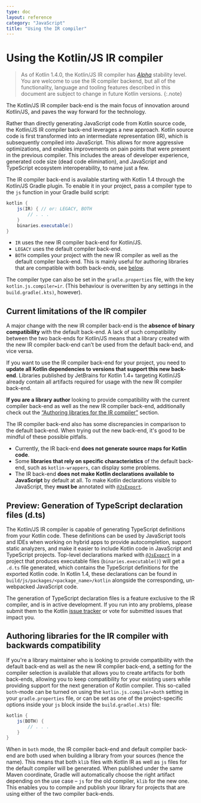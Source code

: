 ```yaml
---
type: doc
layout: reference
category: "JavaScript"
title: "Using the IR compiler"
---
```

# Using the Kotlin/JS IR compiler

> As of Kotlin 1.4.0, the Kotlin/JS IR compiler has _[Alpha](evolution/components-stability.html)_ stability level. You are welcome to use the IR compiler backend, but all of the functionality, language and tooling features described in this document are subject to change in future Kotlin versions.
{:.note}

The Kotlin/JS IR compiler back-end is the main focus of innovation around Kotlin/JS, and paves the way forward for the technology. 

Rather than directly generating JavaScript code from Kotlin source code, the Kotlin/JS IR compiler back-end leverages a new approach. Kotlin source code is first transformed into an intermediate representation (IR), which is subsequently compiled into JavaScript. This allows for more aggressive optimizations, and enables improvements on pain points that were present in the previous compiler. This includes the areas of developer experience, generated code size (dead code elimination), and JavaScript and TypeScript ecosystem interoperability, to name just a few.

The IR compiler back-end is available starting with Kotlin 1.4 through the Kotlin/JS Gradle plugin. To enable it in your project, pass a compiler type to the `js` function in your Gradle build script:

<!--suppress ALL -->
<div class="sample" markdown="1" mode="groovy" theme="idea">

```groovy
kotlin {
    js(IR) { // or: LEGACY, BOTH
        // . . .
    }
    binaries.executable()
}
```

</div>

- `IR` uses the new IR compiler back-end for Kotlin/JS.
- `LEGACY` uses the default compiler back-end.
- `BOTH` compiles your project with the new IR compiler as well as the default compiler back-end. This is mainly useful for authoring libraries that are compatible with both back-ends, see [below](#authoring-libraries-for-the-ir-compiler-with-backwards-compatibility).

The compiler type can also be set in the `gradle.properties` file, with the key `kotlin.js.compiler=ir`. (This behaviour is overwritten by any settings in the `build.gradle(.kts)`, however).

## Current limitations of the IR compiler

A major change with the new IR compiler back-end is the **absence of binary compatibility** with the default back-end. A lack of such compatibility between the two back-ends for Kotlin/JS means that a library created with the new IR compiler back-end can’t be used from the default back-end, and vice versa.

If you want to use the IR compiler back-end for your project, you need to **update all Kotlin dependencies to versions that support this new back-end**. Libraries published by JetBrains for Kotlin 1.4+ targeting Kotlin/JS already contain all artifacts required for usage with the new IR compiler back-end.

**If you are a library author** looking to provide compatibility with the current compiler back-end as well as the new IR compiler back-end, additionally check out the [“Authoring libraries for the IR compiler”](#authoring-libraries-for-the-ir-compiler-with-backwards-compatibility) section.

The IR compiler back-end also has some discrepancies in comparison to the default back-end. When trying out the new back-end, it's good to be mindful of these possible pitfalls.
- Currently, the IR back-end **does not generate source maps for Kotlin code**.
- Some **libraries that rely on specific characteristics** of the default back-end, such as `kotlin-wrappers`, can display some problems.
- The IR back-end **does not make Kotlin declarations available to JavaScript** by default at all. To make Kotlin declarations visible to JavaScript, they **must be** annotated with [`@JsExport`](js-to-kotlin-interop.html#jsexport-annotation).

## Preview: Generation of TypeScript declaration files (d.ts)
The Kotlin/JS IR compiler is capable of generating TypeScript definitions from your Kotlin code. These definitions can be used by JavaScript tools and IDEs when working on hybrid apps to provide autocompletion, support static analyzers, and make it easier to include Kotlin code in JavaScript and TypeScript projects.
Top-level declarations marked with [`@JsExport`](js-to-kotlin-interop.html#jsexport-annotation) in a project that produces executable files (`binaries.executable()`) will get a `.d.ts` file generated, which contains the TypeScript definitions for the exported Kotlin code.
In Kotlin 1.4, these declarations can be found in `build/js/packages/<package_name>/kotlin` alongside the corresponding, un-webpacked JavaScript code.

The generation of TypeScript declaration files is a feature exclusive to the IR compiler, and is in active development. If you run into any problems, please submit them to the Kotlin [issue tracker](https://youtrack.jetbrains.com/issues?q=%23%7BKJS:%20d.ts%20generation%7D) or vote for submitted issues that impact you. 

## Authoring libraries for the IR compiler with backwards compatibility

If you're a library maintainer who is looking to provide compatibility with the default back-end as well as the new IR compiler back-end, a setting for the compiler selection is available that allows you to create artifacts for both back-ends, allowing you to keep compatibility for your existing users while providing support for the next generation of Kotlin compiler. This so-called `both`-mode can be turned on using the `kotlin.js.compiler=both` setting in your `gradle.properties` file, or can be set as one of the project-specific options inside your `js` block inside the `build.gradle(.kts)` file:

```groovy
kotlin {
    js(BOTH) {
        // . . .
    }
}
```

When in `both` mode, the IR compiler back-end and default compiler back-end are both used when building a library from your sources (hence the name). This means that both `klib` files with Kotlin IR as well as `js` files for the default compiler will be generated. When published under the same Maven coordinate, Gradle will automatically choose the right artifact depending on the use case – `js` for the old compiler, `klib` for the new one. This enables you to compile and publish your library for projects that are using either of the two compiler back-ends.
